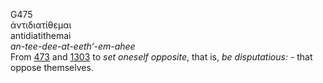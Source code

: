 <body>
  <p>G475<br>  ἀντιδιατίθεμαι  <br> antidiatithemai  <br><i>an-tee-dee-at-eeth‘-em-ahee </i><br>From <a href="g0473.htm">473</a> and <a href="g1303.htm">1303</a>  to <i>set</i> <i>oneself</i> <i>opposite</i>, that is, <i>be</i> <i>disputatious:</i> - that oppose themselves.<br></p>
 </body>